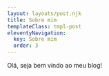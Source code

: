 ```yaml
---
layout: layouts/post.njk
title: Sobre mim
templateClass: tmpl-post
eleventyNavigation:
  key: Sobre mim
  order: 3
---
```


Olá, seja bem vindo ao meu blog!
